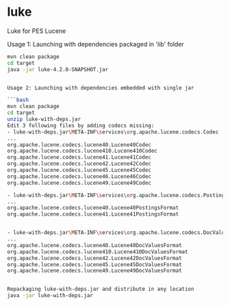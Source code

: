luke
====

Luke for PES Lucene

Usage 1: Launching with dependencies packaged in 'lib' folder 

```bash
mvn clean package
cd target
java -jar luke-4.2.0-SNAPSHOT.jar


Usage 2: Launching with dependencies embedded with single jar 

```bash
mvn clean package
cd target
unzip luke-with-deps.jar
Edit 3 following files by adding codecs missing:
- luke-with-deps.jar\META-INF\services\org.apache.lucene.codecs.Codec
...
org.apache.lucene.codecs.lucene40.Lucene40Codec
org.apache.lucene.codecs.lucene410.Lucene410Codec
org.apache.lucene.codecs.lucene41.Lucene41Codec
org.apache.lucene.codecs.lucene42.Lucene42Codec
org.apache.lucene.codecs.lucene45.Lucene45Codec
org.apache.lucene.codecs.lucene46.Lucene46Codec
org.apache.lucene.codecs.lucene49.Lucene49Codec

- luke-with-deps.jar\META-INF\services\org.apache.lucene.codecs.PostingsFormat
...
org.apache.lucene.codecs.lucene40.Lucene40PostingsFormat
org.apache.lucene.codecs.lucene41.Lucene41PostingsFormat


- luke-with-deps.jar\META-INF\services\org.apache.lucene.codecs.DocValuesFormat
...
org.apache.lucene.codecs.lucene40.Lucene40DocValuesFormat
org.apache.lucene.codecs.lucene410.Lucene410DocValuesFormat
org.apache.lucene.codecs.lucene42.Lucene42DocValuesFormat
org.apache.lucene.codecs.lucene45.Lucene45DocValuesFormat
org.apache.lucene.codecs.lucene49.Lucene49DocValuesFormat


Repackaging luke-with-deps.jar and distribute in any location
java -jar luke-with-deps.jar